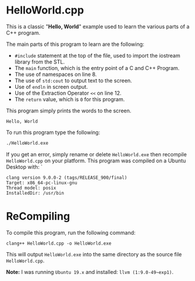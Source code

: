 # HelloWorld.cpp

This is a classic "**Hello, World**" example used to learn the various parts of a C++ program.

The main parts of this program to learn are the following:

- `#include` statement at the top of the file, used to import the iostream library from the STL.
- The `main` function, which is the entry point of a C and C++ Program. 
- The use of namespaces on line 8.
- The use of `std:cout` to output text to the screen.
- Use of `endln` in screen output.
- Use of the Extraction Operator `<<` on line 12.
- The `return` value, which is `0` for this program.

This program simply prints the words to the screen. 
```
Hello, World
``` 

To run this program type the following:
``` bash 
./HelloWorld.exe
```

If you get an error, simply rename or delete `HelloWorld.exe` then recompile `HelloWorld.cpp` on your platform. This program was compiled on a Ubuntu Desktop with: `
```
clang version 9.0.0-2 (tags/RELEASE_900/final)
Target: x86_64-pc-linux-gnu
Thread model: posix
InstalledDir: /usr/bin
```

# ReCompiling
To compile this program, run the following command:
```
clang++ HelloWorld.cpp -o HelloWorld.exe
```


This will output `HelloWorld.exe` into the same directory as the source file `HelloWorld.cpp`.

**Note:** I was running `Ubuntu 19.x` and installed: `llvm (1:9.0-49~exp1)`.
